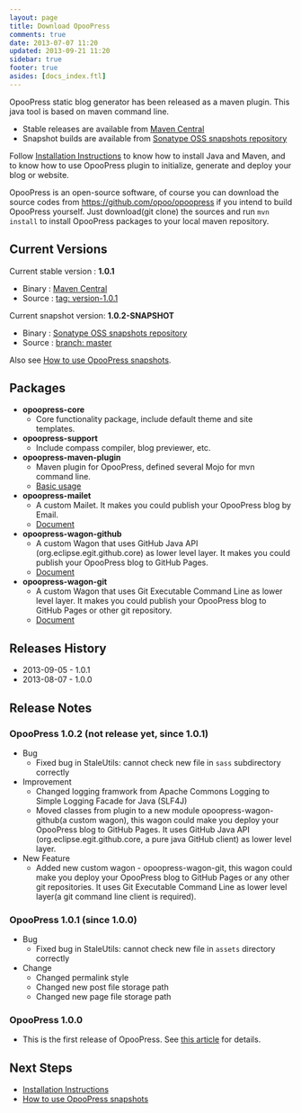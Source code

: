 ```yaml
---
layout: page
title: Download OpooPress
comments: true
date: 2013-07-07 11:20
updated: 2013-09-21 11:20
sidebar: true
footer: true
asides: [docs_index.ftl]
---
```


OpooPress static blog generator has been released as a maven plugin. This java tool is based on maven command line. 
- Stable releases are available from [Maven Central][mc]
- Snapshot builds are available from [Sonatype OSS snapshots repository][oss]

Follow [Installation Instructions](../docs/installation/) to know how to install Java and Maven, and to know how to use OpooPress plugin to initialize, generate and deploy your blog or website.


OpooPress is an open-source software, of course you can download the source codes from <https://github.com/opoo/opoopress> if you intend to build OpooPress yourself. Just download(git clone) the sources and run `mvn install` to install OpooPress packages to your local maven repository.


## Current Versions

Current stable version : **1.0.1**
- Binary : [Maven Central][mc]
- Source : [tag: version-1.0.1](https://github.com/opoo/opoopress/tree/version-1.0.1)

Current snapshot version: **1.0.2-SNAPSHOT**
- Binary : [Sonatype OSS snapshots repository][oss102]
- Source : [branch: master](https://github.com/opoo/opoopress)

<div class="note info">
  <p>Also see <a href="../faqs/how-to-use-opoopress-snapshots/">How to use OpooPress snapshots</a>.</p>
</div>

## Packages
- **opoopress-core**
	- Core functionality package, include default theme and site templates.
- **opoopress-support**
	- Include compass compiler, blog previewer, etc.
- **opoopress-maven-plugin**
	- Maven plugin for OpooPress, defined several Mojo for mvn command line.
	- [Basic usage](../docs/usage/)
- **opoopress-mailet**
	- A custom Mailet. It makes you could publish your OpooPress blog by Email.
	- [Document](../docs/mailet/)
- **opoopress-wagon-github**
	- A custom Wagon that uses GitHub Java API (org.eclipse.egit.github.core) as lower level layer. It makes you could publish your OpooPress blog to GitHub Pages.
	- [Document](../docs/github-pages/#opoopress-wagon-github)
- **opoopress-wagon-git**
	- A custom Wagon that uses Git Executable Command Line as lower level layer. It makes you could publish your OpooPress blog to GitHub Pages or other git repository.
	- [Document](../docs/github-pages/#opoopress-wagon-git)

## Releases History
* 2013-09-05 - 1.0.1 
* 2013-08-07 - 1.0.0


## Release Notes

### OpooPress 1.0.2 (not release yet, since 1.0.1)

- Bug
	- Fixed bug in StaleUtils: cannot check new file in `sass` subdirectory correctly
- Improvement
	- Changed logging framwork from Apache Commons Logging to Simple Logging Facade for Java (SLF4J)
	- Moved classes from plugin to a new module opoopress-wagon-github(a custom wagon), this wagon could make you deploy your OpooPress blog to GitHub Pages. It uses GitHub Java API (org.eclipse.egit.github.core, a pure java GitHub client) as lower level layer.
- New Feature
	- Added new custom wagon - opoopress-wagon-git, this wagon could make you deploy your OpooPress blog to GitHub Pages or any other git repositories. It uses Git Executable Command Line as lower level layer(a git command line client is required).

### OpooPress 1.0.1 (since 1.0.0)
- Bug
	- Fixed bug in StaleUtils: cannot check new file in `assets` directory correctly
- Change
	- Changed permalink style
	- Changed new post file storage path
	- Changed new page file storage path

### OpooPress 1.0.0
- This is the first release of OpooPress. See [this article](../article/opoopress-1.0.0-has-been-released/) for details.


## Next Steps
- [Installation Instructions](../docs/installation/)
- [How to use OpooPress snapshots](../faqs/how-to-use-opoopress-snapshots/)

[mc]: http://search.maven.org/#search%7Cga%7C1%7Corg.opoo.press "OpooPress from Maven Central"
[oss]: https://oss.sonatype.org/index.html#nexus-search;quick~org.opoo.press "OpooPress snapshots from Sonatype OSS snapshots repository"
[oss102]: https://oss.sonatype.org/content/repositories/snapshots/org/opoo/press/maven/plugins/opoopress-maven-plugin/1.0.2-SNAPSHOT/ "OpooPress 1.0.2-SNAPSHOT from Sonatype OSS snapshots repository"